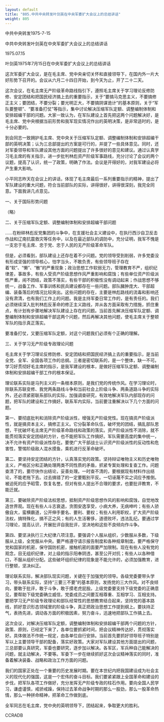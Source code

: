 ```yaml
---
layout: default
title: "805.中共中央转发叶剑英在中央军委扩大会议上的总结讲话"
weight: 805
---
```


中共中央转发1975-7-15

中共中央转发叶剑英在中央军委扩大会议上的总结讲话

1975.07.15

叶剑英1975年7月15日在中央军委扩大会议上的总结讲话

这次军委扩大会议，是在毛主席、党中央亲切关怀和直接领导下，在国内外一片大好形势下召开的。会议从六月二十四日开始，到今天为止，开了二十二天。

这次会议，在毛主席无产阶级革命路线指引下，遵照毛主席关于学习理论反修防修、安定团结和把国民经济搞上去的重要指示，关于“要搞马克思主义，不要搞修正主义；要团结，不要分裂；要光明正大，不要搞阴谋诡计”的基本原则，关于“军队要整顿”、“要准备打仗”等指示，集中讨论解决压缩军队定额、调整编制体制和安排超编干部的问题。大家一致认为，在军队建设上首先把这两个问题解决好，是毛主席、党中央根据当前形势和我军现实情况作出的英明决策，是非常适时的，是十分必要的。

到会同志一致拥护毛主席、党中央关于压缩军队定额、调整编制体制和安排超编干部的英明决策；认为三总部提出的方案是可行的，并提了一些具体意见。同时，还对军委领导和军队建设其他方面的问题提出了许多很好的意见和建议。通过认真学习毛主席的有关指示，进一步批判林彪资产阶级军事路线，充分讨论了会议的两个议题，提高了认识，统一了政策，明确了作法。会议是开得好的，对我军建设必将产生重大影响。

小平同志昨天在会议上的讲话，体现了毛主席最后一系列重要指示的精神，提出了军队建设的重大问题，符合当前部队的实际，讲得很好，讲得很深刻，我完全同意。下面我讲几点意见。

一、关于国际形势问题

（略）

二、关于压缩军队定额、调整编制体制和安排超编干部问题

……在粉碎林彪反党集团的斗争中，在支援社会主义建设中，在执行西沙自卫反击作战和辽南抗震救灾等任务中，以及在最近部队的调防中，充分证明，我军不愧是一支忠于毛主席、忠于党、忠于人民的无产阶级革命军队。

但是，必须看到，部队建设上还存在着不少问题。党的领导受到削弱，许多党委没有形成坚强的领导核心，怕字当头，不敢负责，有些领导班子存在着“软”、“懒”、“散”的严重现象；政治思想工作软弱无力，管理教育不严，组织纪律差，事故多，有些人受资产阶级思想作风严重影响和腐蚀；有些单位资产阶级派性严重，闹不团结，政策不落实，有些干部的积极性没有调动起来；作战思想不够统一，战备工作、军事训练和民兵建设都存在一些问题。部队臃肿庞大、干部超编、装备落后的情况比较突出。这些问题的存在，主要是林彪路线的流毒和影响还没有肃清，也有我们工作上的问题。我是主持军委日常工作的，是有责任的。我们必须继续深入批判林彪反革命的修正主义路线，并从各方面采取有力措施，抓住重点，有计划有步骤地解决军队建设上存在的问题。当前首先解决压缩军队定额、调整编制体制和安排超编干部这两个问题，然后再解决其他问题，使毛主席关于整顿军队的指示真正落实。

要准备打仗，又要压缩军队定额，对这个问题我们必须有个正确的理解。

三、关于学习无产阶级专政理论问题

毛主席关于学习理论反修防修、安定团结和把国民经济搞上去的重要指示，是当前全党、全军、全国各项工作的总纲。三者是密切联系的，是一个整体，缺一不可。学习好贯彻好毛主席的指示，是我军建设的根本，是做好压缩军队定额、调整编制体制和安排超编干部工作的根本保证。

理论联系实际是马列主义的一条根本原则，是我们党的传统作风。在学习理论时，除联系苏联变修、我党两条路线斗争和当前社会上阶级斗争、两条道路斗争的实际外，还必须紧密联系部队的实际，加强调查研究，有效地解决军队内部现存的问题，把军队的建设和工作搞好。联系军内实际，当前要注重解决以下几个方面的问题。

第一、要彻底批判和消除资产阶级派性，增强无产阶级党性。现在搞资产阶级派性，就是搞资本主义，搞修正主义。它分裂革命队伍，破坏党的团结，搞乱部队思想，干扰破坏毛主席无产阶级革命路线和政策的落实。资产阶级派性不消除，就不能贯彻落实安定团结的方针，也不能把军队工作搞好。军队需要高度的集中统一，决不允许有资产阶级派性存在。要使广大干部战士认识资产阶级派性的反动性和危害性，警惕阶级敌人混水摸鱼，乘机进行反革命破坏。

第二、要坚持安定团结的方针，认真落实党的政策。坚持辩证唯物主义和历史唯物主义，严格区分和正确处理两类不同性质的矛盾，抓紧专案处理和复查工作。问题查清了的，要尽快作出结论，妥善处理。一时查不清的，要根据现有材料作出结论，不能老拖下去。过去搞错了的一定要甄别平反。一切诬蔑不实之词应予推倒。被迫死的应予昭雪，恢复名誉。但对有些人提出不合理的要求，也要批评教育，不能迁就。

第三、要破除资产阶级法权思想，抵制资产阶级思想作风的影响和腐蚀，自觉地改造世界观。现在有些人斗志衰退，贪图安逸享受，小病大养，无病呻吟；有些人骄傲自大，蛮横霸道，公开伸手要名、要利、要权；有些人利用职权，扩大资产阶级法权，搞特殊化，搞不正之风；有的人生活奢侈，道德败坏，违法乱纪。要通过学习理论，提高认识，开展批评自我批评，坚决地和这些不良倾向作斗争。

第四、要坚决执行三大纪律八项注意。要强调个人服从组织，少数服从多数，下级服从上级，全党服从中央。要严格遵守请示报告制度和各种规章制度。要严格保守党和国家的机密，保守国防机密，接触机密的面要严加限制。现在有些人没有党的观念，目无组织纪律，对上级的指示阳奉阴违，甚至公开对抗；有些人以各种借口，不服从组织分配。这些破坏组织纪律的现象是不能允许的，必须加强教育，进行整顿，坚决纠正。

理论联系实际，解决部队现实问题，关键在于加强党的领导。各级党委要带头学习，带头联系实际，坚持“三要三不要”的基本原则，发扬党的三大作风。对不良倾向，要敢于批评，敢于斗争，敢于摸老虎屁股。上级党委要支持下级党委的正确意见，要帮助下级党委确立威信，党委成员之间要互相尊重、互相学习、互相支持。要把学习无产阶级专政理论和部队经常性的思想教育结合起来，坚持党的基本路线，抓好意识形态领域里的阶级斗争，真正把政治思想工作提到纲上。要扶持正气，表扬先进，调动各方面的积极因素，努力奋斗，迅速地把部队工作搞上去。

这次会议，对解决压缩军队定额，调整编制体制和安排超编干部两个问题的方针，政策、原则，已经定下来了，各单位要抓紧时间，把会议精神传达好，贯彻落实好。具体做法不作统一规定，由各单位自行安排。当前首先要抓好领导班子特别是军以上主要领导干部的配备，落实好政策。大家对军队建设其他方面提出的问题，三总部要认真研究，军委也要研究，逐步加以解决。各军区，军兵种自己能解决的问题，就主动解决，不要等。军委下一步在继续抓好这次会议精神落实的同时，准备着解决装备、战略和政治工作方面的问题。

我们的国家正处在一个重要的历史发展时期。要在本世纪内把我国建设成为社会主义的现代化的强国，这是一个宏伟的奋斗目标。我们要紧紧跟上全国革命和建设的步伐，把军队各项工作做好，充分发挥无产阶级专政的柱石作用。要向全国人民学习，谦虚谨慎，戒骄戒躁，保持过去革命战争时期的那么一股劲，那么一股革命热情，那么一种拼命精神，把革命工作做到底。

全军同志在毛主席，党中央的英明领导下，团结起来，争取更大的胜利。

CCRADB


